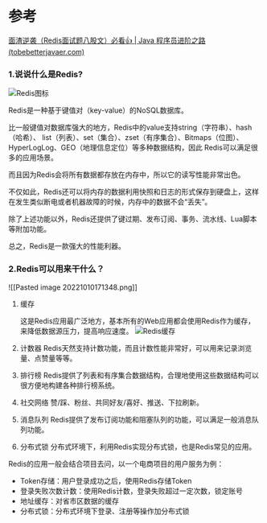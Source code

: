 # 参考
[面渣逆袭（Redis面试题八股文）必看👍 | Java 程序员进阶之路 (tobebetterjavaer.com)](https://tobebetterjavaer.com/sidebar/sanfene/redis.html)
### 1.说说什么是Redis?

![Redis图标](http://cdn.tobebetterjavaer.com/tobebetterjavaer/images/sidebar/sanfene/redis-96e079f9-49a3-4c55-b0a4-47d043732b62.png)

Redis是一种基于键值对（key-value）的NoSQL数据库。

比一般键值对数据库强大的地方，Redis中的value支持string（字符串）、hash（哈希）、 list（列表）、set（集合）、zset（有序集合）、Bitmaps（位图）、 HyperLogLog、GEO（地理信息定位）等多种数据结构，因此 Redis可以满足很多的应用场景。

而且因为Redis会将所有数据都存放在内存中，所以它的读写性能非常出色。

不仅如此，Redis还可以将内存的数据利用快照和日志的形式保存到硬盘上，这样在发生类似断电或者机器故障的时候，内存中的数据不会“丢失”。

除了上述功能以外，Redis还提供了键过期、发布订阅、事务、流水线、Lua脚本等附加功能。

总之，Redis是一款强大的性能利器。

### 2.Redis可以用来干什么？
![[Pasted image 20221010171348.png]]
1.  缓存
    
    这是Redis应用最广泛地方，基本所有的Web应用都会使用Redis作为缓存，来降低数据源压力，提高响应速度。 ![Redis缓存](http://cdn.tobebetterjavaer.com/tobebetterjavaer/images/sidebar/sanfene/redis-d44c2397-5994-452f-8b7b-eb85d2b87685.png)
    
2.  计数器 Redis天然支持计数功能，而且计数性能非常好，可以用来记录浏览量、点赞量等等。
    
3.  排行榜 Redis提供了列表和有序集合数据结构，合理地使用这些数据结构可以很方便地构建各种排行榜系统。
    
4.  社交网络 赞/踩、粉丝、共同好友/喜好、推送、下拉刷新。
    
5.  消息队列 Redis提供了发布订阅功能和阻塞队列的功能，可以满足一般消息队列功能。
    
6.  分布式锁 分布式环境下，利用Redis实现分布式锁，也是Redis常见的应用。
    

Redis的应用一般会结合项目去问，以一个电商项目的用户服务为例：

-   Token存储：用户登录成功之后，使用Redis存储Token
-   登录失败次数计数：使用Redis计数，登录失败超过一定次数，锁定账号
-   地址缓存：对省市区数据的缓存
-   分布式锁：分布式环境下登录、注册等操作加分布式锁